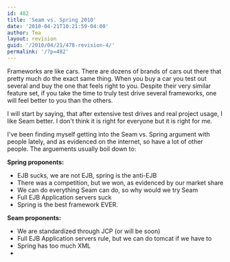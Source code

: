 ```yaml
---
id: 482
title: 'Seam vs. Spring 2010'
date: '2010-04-21T10:21:59-04:00'
author: Tea
layout: revision
guid: '/2010/04/21/478-revision-4/'
permalink: '/?p=482'
---
```


Frameworks are like cars. There are dozens of brands of cars out there that pretty much do the exact same thing. When you buy a car you test out several and buy the one that feels right to you. Despite their very similar feature set, if you take the time to truly test drive several frameworks, one will feel better to you than the others.

I will start by saying, that after extensive test drives and real project usage, I like Seam better. I don't think it is right for everyone but it is right for me.

I've been finding myself getting into the Seam vs. Spring argument with people lately, and as evidenced on the internet, so have a lot of other people. The arguements usually boil down to:

**Spring proponents:**

- EJB sucks, we are not EJB, spring is the anti-EJB
- There was a competition, but we won, as evidenced by our market share
- We can do everything Seam can do, so why would we try Seam
- Full EJB Application servers suck
- Spring is the best framework EVER.

**Seam proponents:**

- We are standardized through JCP (or will be soon)
- Full EJB Application servers rule, but we can do tomcat if we have to
- Spring has too much XML
- 